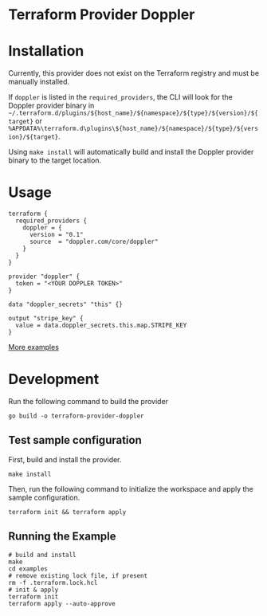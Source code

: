 # Terraform Provider Doppler

# Installation

Currently, this provider does not exist on the Terraform registry and must be manually installed.

If `doppler` is listed in the `required_providers`, the CLI will look for the Doppler provider binary in `~/.terraform.d/plugins/${host_name}/${namespace}/${type}/${version}/${target}` or `%APPDATA%\terraform.d\plugins\${host_name}/${namespace}/${type}/${version}/${target}`.

Using `make install` will automatically build and install the Doppler provider binary to the target location.

# Usage

```
terraform {
  required_providers {
    doppler = {
      version = "0.1"
      source  = "doppler.com/core/doppler"
    }
  }
}

provider "doppler" {
  token = "<YOUR DOPPLER TOKEN>"
}

data "doppler_secrets" "this" {}

output "stripe_key" {
  value = data.doppler_secrets.this.map.STRIPE_KEY
}
```

[More examples](examples/main.tf)

# Development

Run the following command to build the provider

```shell
go build -o terraform-provider-doppler
```

## Test sample configuration

First, build and install the provider.

```shell
make install
```

Then, run the following command to initialize the workspace and apply the sample configuration.

```shell
terraform init && terraform apply
```

## Running the Example

```shell
# build and install
make
cd examples
# remove existing lock file, if present
rm -f .terraform.lock.hcl
# init & apply
terraform init
terraform apply --auto-approve
```
